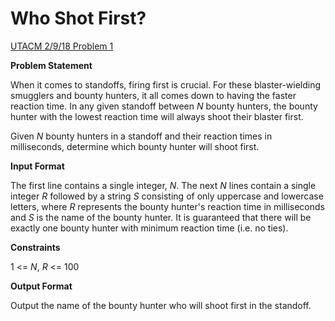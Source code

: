# Who Shot First?
[UTACM 2/9/18 Problem 1](https://www.hackerrank.com/contests/acm-2918/challenges/who-shot-first)

**Problem Statement**

When it comes to standoffs, firing first is crucial. For these blaster-wielding smugglers and bounty hunters, it all comes down to having the faster reaction time. In any given standoff between *N* bounty hunters, the bounty hunter with the lowest reaction time will always shoot their blaster first.

Given *N* bounty hunters in a standoff and their reaction times in milliseconds, determine which bounty hunter will shoot first.

**Input Format**

The first line contains a single integer, *N*. The next *N* lines contain a single integer *R* followed by a string *S* consisting of only uppercase and lowercase letters, where *R* represents the bounty hunter's reaction time in milliseconds and *S* is the name of the bounty hunter. It is guaranteed that there will be exactly one bounty hunter with minimum reaction time (i.e. no ties).

**Constraints**

1 <= *N*, *R* <= 100

**Output Format**

Output the name of the bounty hunter who will shoot first in the standoff.
